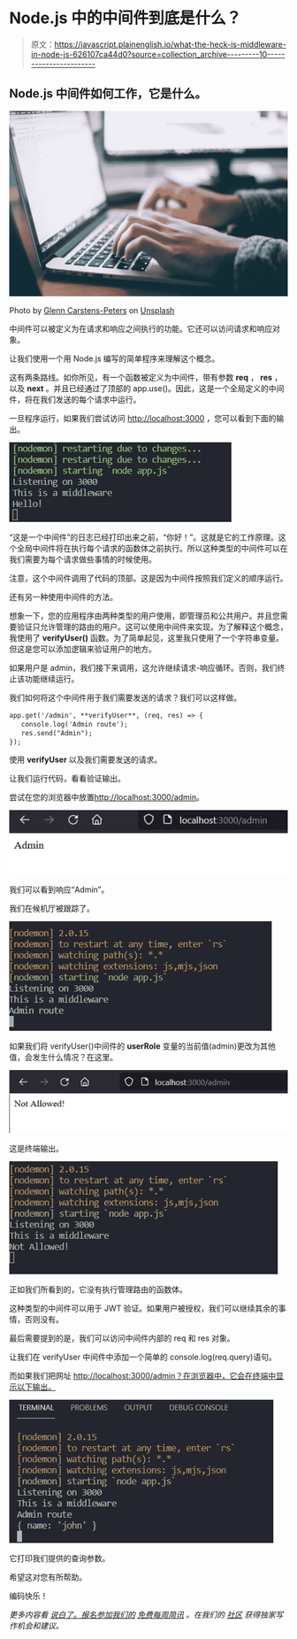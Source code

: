 # Node.js 中的中间件到底是什么？

> 原文：<https://javascript.plainenglish.io/what-the-heck-is-middleware-in-node-js-626107ca44d0?source=collection_archive---------10----------------------->

## Node.js 中间件如何工作，它是什么。

![](img/5841d4adbccbb78695847576eb39ad70.png)

Photo by [Glenn Carstens-Peters](https://unsplash.com/@glenncarstenspeters?utm_source=unsplash&utm_medium=referral&utm_content=creditCopyText) on [Unsplash](https://unsplash.com/s/photos/computer?utm_source=unsplash&utm_medium=referral&utm_content=creditCopyText)

中间件可以被定义为在请求和响应之间执行的功能。它还可以访问请求和响应对象。

让我们使用一个用 Node.js 编写的简单程序来理解这个概念。

这有两条路线。如你所见，有一个函数被定义为中间件，带有参数 **req** ， **res** ，以及 **next** 。并且已经通过了顶部的 app.use()。因此，这是一个全局定义的中间件，将在我们发送的每个请求中运行。

一旦程序运行，如果我们尝试访问 [http://localhost:3000](http://localhost:3000/) ，您可以看到下面的输出。

![](img/fda5a22aec3746ce7cc0de85b2f8a9d2.png)

“这是一个中间件”的日志已经打印出来之前，“你好！”。这就是它的工作原理。这个全局中间件将在执行每个请求的函数体之前执行。所以这种类型的中间件可以在我们需要为每个请求做些事情的时候使用。

注意，这个中间件调用了代码的顶部。这是因为中间件按照我们定义的顺序运行。

还有另一种使用中间件的方法。

想象一下，您的应用程序由两种类型的用户使用，即管理员和公共用户。并且您需要验证只允许管理的路由的用户。这可以使用中间件来实现。为了解释这个概念，我使用了 **verifyUser()** 函数。为了简单起见，这里我只使用了一个字符串变量。但这是您可以添加逻辑来验证用户的地方。

如果用户是 admin，我们接下来调用，这允许继续请求-响应循环。否则，我们终止该功能继续运行。

我们如何将这个中间件用于我们需要发送的请求？我们可以这样做。

```
app.get('/admin', **verifyUser**, (req, res) => {
   console.log('Admin route');
   res.send("Admin");
});
```

使用 **verifyUser** 以及我们需要发送的请求。

让我们运行代码，看看验证输出。

尝试在您的浏览器中放置[http://localhost:3000/admin](http://localhost:3000/admin)。

![](img/61ac88f84e04e1cb14e012fa9012315e.png)

我们可以看到响应“Admin”。

我们在候机厅被跟踪了。

![](img/0ac44cec81f717fcdadf440f655891a8.png)

如果我们将 verifyUser()中间件的 **userRole** 变量的当前值(admin)更改为其他值，会发生什么情况？在这里。

![](img/0f9f6b8e9a3ef2c7fc678ecdb332e44a.png)

这是终端输出。

![](img/ac1bb923c621cf37dfae775eb5bbafbc.png)

正如我们所看到的，它没有执行管理路由的函数体。

这种类型的中间件可以用于 JWT 验证。如果用户被授权，我们可以继续其余的事情，否则没有。

最后需要提到的是，我们可以访问中间件内部的 req 和 res 对象。

让我们在 verifyUser 中间件中添加一个简单的 console.log(req.query)语句。

而如果我们把网址 [http://localhost:3000/admin？在浏览器中，它会在终端中显示以下输出。](http://localhost:3000/admin?name=john)

![](img/d16bb60169c46b5cfee4ff3ec33674cf.png)

它打印我们提供的查询参数。

希望这对您有所帮助。

编码快乐！

*更多内容看* [*说白了。报名参加我们的*](http://plainenglish.io/) [*免费每周简讯*](http://newsletter.plainenglish.io/) *。在我们的* [*社区*](https://discord.gg/GtDtUAvyhW) *获得独家写作机会和建议。*